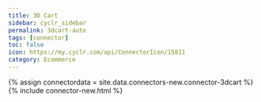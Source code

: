 ```yaml
---
title: 3D Cart
sidebar: cyclr_sidebar
permalink: 3dcart-auto
tags: [connector]
toc: false
icon: https://my.cyclr.com/api/ConnectorIcon/15811
category: Ecommerce
---
```

{% assign connectordata = site.data.connectors-new.connector-3dcart %}
{% include connector-new.html %}	
